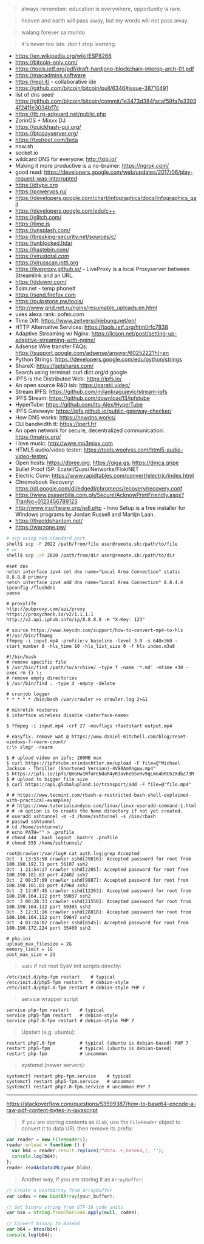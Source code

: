 > always remember: education is everywhere, opportunity is rare.

> heaven and earth will pass away, but my words will not pass away.

> walang forever sa mundo

> it's never too late. don't stop learning.

- https://en.wikipedia.org/wiki/ESP8266
- https://bitcoin-only.com/
- https://tools.ietf.org/pdf/draft-hardjono-blockchain-interop-arch-01.pdf
- https://macadmins.software
- https://repl.it/ - collaborative ide
- https://github.com/bitcoin/bitcoin/pull/6346#issue-38710491
- list of dns seed https://github.com/bitcoin/bitcoin/commit/1e3473d384facaf59fa7e33934f24f1e3034bf7c
- https://tb.rg-adguard.net/public.php
- ZorinOS + Mixxx DJ
- https://quickhash-gui.org/
- https://btcpayserver.org/
- https://txstreet.com/beta
- now.sh
- socket.io
- wildcard DNS for everyone: http://xip.io/
- Making it more productive is a no-brainer: https://ngrok.com/
- good read: https://developers.google.com/web/updates/2017/06/play-request-was-interrupted
- https://dtype.org
- https://powervps.ru/
- https://developers.google.com/chart/infographics/docs/infographics_gall
- https://developers.google.com/edu/c++
- https://glitch.com/
- https://time.is
- https://unsplash.com/
- https://breaking-security.net/sources/c/
- https://unblocked.ltda/
- https://hastebin.com/
- https://virustotal.com
- https://virusscan.jotti.org
- https://liveproxy.github.io/ - LiveProxy is a local Proxyserver between Streamlink and an URL.
- https://ddownr.com/
- 5sim.net - temp phone#
- https://send.firefox.com
- https://pulpstone.pw/tools/
- http://www.grid.net.ru/nginx/resumable_uploads.en.html
- uses alexa rank: pofex.com
- Time Diff: https://www.zeitverschiebung.net/en/
- HTTP Alternative Services: https://tools.ietf.org/html/rfc7838
- Adaptive Streaming w/ Nginx: https://licson.net/post/setting-up-adaptive-streaming-with-nginx/
- Adsense Wire transfer FAQs: https://support.google.com/adsense/answer/6025222?hl=en
- Python Strings: https://developers.google.com/edu/python/strings
- ShareX: https://getsharex.com/
- Search using terminal: curl dict.org/d:google
- IPFS is the Distributed Web: https://ipfs.io/
- An open source R&D lab: https://paratii.video/
- Stream IPFS: https://github.com/milankragujevic/stream-ipfs
- IPFS Stream: https://github.com/download13/ipfstube
- HyperTube: https://github.com/Its-Alex/HyperTube
- IPFS Gateways: https://ipfs.github.io/public-gateway-checker/
- How DNS works: https://howdns.works/
- CLI bandwidth tt: https://iperf.fr/
- An open network for secure, decentralized communication: https://matrix.org/
- I love music: http://www.mp3mixx.com
- HTML5 audio/video tester: https://tools.woolyss.com/html5-audio-video-tester/
- Open hosts: https://dbree.org; https://giga.gs; https://dmca.gripe
- Bullet Proof ISP: Ecatel/Quasi Networks/FlokiNET
- Electric Conv: https://www.rapidtables.com/convert/electric/index.html
- Chromebook Recovery: https://dl.google.com/dl/edgedl/chromeos/recovery/recovery.conf
- https://www.psaserbilis.com.ph/Secure/AcknowPrintFriendly.aspx?TranNo=0123456789123
- http://www.jrsoftware.org/isdl.php - Inno Setup is a free installer for Windows programs by Jordan Russell and Martijn Laan.
- https://theoldphantom.net/
- https://warzone.pw/

```bash
# scp using non-standard port
shell$ scp -P 2022 /path/from/file user@remote.sh:/path/to/file
# or
shell$ scp -rP 2020 /path/from/dir user@remote.sh:/path/to/dir
```

```batch
#set dns
netsh interface ipv4 set dns name="Local Area Connection" static 8.8.8.8 primary
netsh interface ipv4 add dns name="Local Area Connection" 8.8.4.4
ipconfig /flushdns
pause
```

```
# proxylife
http://pubproxy.com/api/proxy
https://proxycheck.io/v2/1.1.1.1
http://v2.api.iphub.info/ip/8.8.8.8 -H "X-Key: 123"
```

```
# source https://www.keycdn.com/support/how-to-convert-mp4-to-hls
#!/usr/bin/ffmpeg
ffmpeg -i input.mp4 -profile:v baseline -level 3.0 -s 640x360 -start_number 0 -hls_time 10 -hls_list_size 0 -f hls index.m3u8
```

```
#!/bin/bash
# remove specific file
$ /usr/bin/find /path/to/archive/ -type f -name '*.md' -mtime +30 -exec rm {} \;
# remove empty directories
$ /usr/bin/find . -type d -empty -delete
```

```
# cronjob logger
* * * * * /bin/bash /var/crawler >> crawler.log 2>&1
```

```
# mikrotik routeros
$ interface wireless disable <interface-name>
```
```
$ ffmpeg -i input.mp4 -crf 27 -movflags +faststart output.mp4
```

```
# easyfix. remove wat @ https://www.daniel-mitchell.com/blog/reset-windows-7-rearm-count/
c:\> slmgr -rearm
```

```
$ # upload video on ipfs; 200MB max
$ curl https://ipfstube.erindachtler.me/upload -F file=@"Michael Jackson - Thriller (Shortened Version)-4V90AmXnguw.mp4"
$ https://ipfs.io/ipfs/QmSHw1WfuFENdaR4yR3avhebSvHv9qLmG4bRC6ZXdbZ73M
$ # upload to bigger file size
$ curl https://api.globalupload.io/transport/add -F file=@"file.mp4"
```

```
# # https://www.tecmint.com/rbash-a-restricted-bash-shell-explained-with-practical-examples/
# # https://www.tutorialsandyou.com/linux/linux-useradd-command-1.html
# # -m option is to create the home directory if not yet created.
# useradd sshtunnel -m -d /home/sshtunnel -s /bin/rbash
# passwd sshtunnel
# cd /home/sshtunnel/
# echo PATH="" > .profile
# chmod 444 .bash_logout .bashrc .profile
# chmod 555 /home/sshtunnel/
```

```
root@crawler:/var/log# cat auth.log|grep Accepted
Oct  1 13:53:50 crawler sshd[29816]: Accepted password for root from 180.190.192.71 port 56107 ssh2
Oct  1 21:54:17 crawler sshd[2205]: Accepted password for root from 180.190.181.83 port 42482 ssh2
Oct  2 08:37:09 crawler sshd[9887]: Accepted password for root from 180.190.181.83 port 42968 ssh2
Oct  2 13:07:45 crawler sshd[12263]: Accepted password for root from 180.190.164.112 port 59037 ssh2
Oct  3 00:38:33 crawler sshd[21550]: Accepted password for root from 180.190.164.112 port 59305 ssh2
Oct  3 12:31:16 crawler sshd[28818]: Accepted password for root from 180.190.164.112 port 59647 ssh2
Oct  4 01:24:02 crawler sshd[8545]: Accepted password for root from 180.190.172.224 port 35400 ssh2
```

```
# php.ini
upload_max_filesize = 2G 
memory_limit = 1G 
post_max_size = 2G  
```

> `sudo` if not root
> SysV Init scripts directly:
```
/etc/init.d/php-fpm restart    # typical
/etc/init.d/php5-fpm restart   # debian-style
/etc/init.d/php7.0-fpm restart # debian-style PHP 7
```
> service wrapper script
```
service php-fpm restart    # typical
service php5-fpm restart   # debian-style
service php7.0-fpm restart # debian-style PHP 7
```
> Upstart (e.g. ubuntu):
```
restart php7.0-fpm         # typical (ubuntu is debian-based) PHP 7
restart php5-fpm           # typical (ubuntu is debian-based)
restart php-fpm            # uncommon
```
> systemd (newer servers):
```
systemctl restart php-fpm.service    # typical
systemctl restart php5-fpm.service   # uncommon
systemctl restart php7.0-fpm.service # uncommon PHP 7
```

---
https://stackoverflow.com/questions/53599387/how-to-base64-encode-a-raw-pdf-content-bytes-in-javascript
> If you are storing contents as `Blob`, use the `FileReader` object to convert it to data URI, then remove its prefix:
```javascript
var reader = new FileReader();
reader.onload = function () {
  var b64 = reader.result.replace(/^data:.+;base64,/, '');
  console.log(b64);
};
reader.readAsDataURL(your_blob);
```

> Another way, if you are storing it as `ArrayBuffer`:

```javascript
// Create a Uint8Array from ArrayBuffer
var codes = new Uint8Array(your_buffer);

// Get binary string from UTF-16 code units
var bin = String.fromCharCode.apply(null, codes);

// Convert binary to Base64
var b64 = btoa(bin);
console.log(b64);
```
